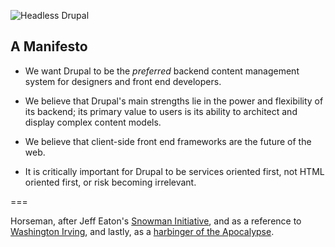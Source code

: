 ![Headless Drupal](http://davidhwang.github.io/horseman/logo.svg)

## A Manifesto

- We want Drupal to be the _preferred_ backend content management system for designers and front end developers.

- We believe that Drupal's main strengths lie in the power and flexibility of its backend; its primary value to users is its ability to architect and display complex content models.

- We believe that client-side front end frameworks are the future of the web.

- It is critically important for Drupal to be services oriented first, not HTML oriented first, or risk becoming irrelevant.

===

Horseman, after Jeff Eaton's [Snowman Initiative](http://groups.drupal.org/snowman), and as a reference to [Washington Irving](http://en.wikipedia.org/wiki/Headless_horseman), and lastly, as a [harbinger of the Apocalypse](http://en.wikipedia.org/wiki/Four_Horsemen_of_the_Apocalypse).
